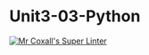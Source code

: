 # Unit3-03-Python
[![Mr Coxall's Super Linter](https://github.com/ICS3U-Programming-KevinC/Unit3-03-Python/workflows/Mr%20Coxall's%20Super%20Linter/badge.svg)](https://github.com/ICS3U-Programming-KevinC/Unit3-03-Python/actions/)
